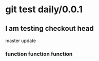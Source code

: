 # git test daily/0.0.1

## I am testing checkout head

master update


### function function function
